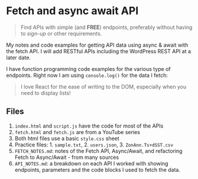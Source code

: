 # Fetch and async await API

> Find APIs with simple (and **FREE**) endpoints, preferably without having to _sign-up_ or other requirements.

My notes and code examples for getting API data using async & await with the fetch API. I will add RESTful APIs including the WordPress REST API at a later date.

I have function programming code examples for the various type of endpoints. Right now I am using `console.log()` for the data I fetch:

> I love React for the ease of writing to the DOM, especially when you need to display lists!

## Files

1. `index.html` and `script.js` have the code for most of the APIs
1. `fetch.html` and `fetch.js` are from a YouTube series
1. Both html files use a basic `style.css` sheet
1. Practice files: 1. `sample.txt`, 2. `users.json`, 3. `ZonAnn.Ts+dSST.csv`
1. `FETCH_NOTES.md`: notes of the Fetch API, Async/Await, and refactoring Fetch to Async/Await - from many sources
1. `API_NOTES.md`: a breakdown on each API I worked with showing endpoints, parameters and the code blocks I used to fetch the data.
